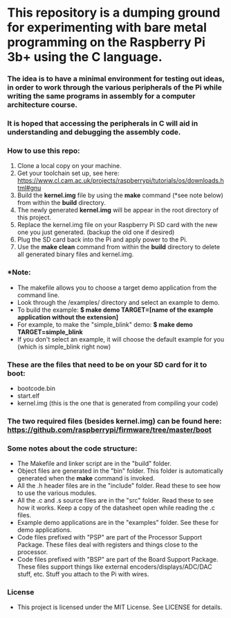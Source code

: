 # This repository is a dumping ground for experimenting with bare metal programming on the Raspberry Pi 3b+ using the C language.

### The idea is to have a minimal environment for testing out ideas, in order to work through the various peripherals of the Pi while writing the same programs in assembly for a computer architecture course.

### It is hoped that accessing the peripherals in C will aid in understanding and debugging the assembly code.

### How to use this repo:

1. Clone a local copy on your machine.
2. Get your toolchain set up, see here: https://www.cl.cam.ac.uk/projects/raspberrypi/tutorials/os/downloads.html#gnu
3. Build the **kernel.img** file by using the **make** command (*see note below) from within the **build** directory.
4. The newly generated **kernel.img** will be appear in the root directory of this project.
5. Replace the kernel.img file on your Raspberry Pi SD card with the new one you just generated. (backup the old one if desired)
6. Plug the SD card back into the Pi and apply power to the Pi.
7. Use the **make clean** command from within the **build** directory to delete all generated binary files and kernel.img.

### *Note:
- The makefile allows you to choose a target demo application from the command line.
- Look through the /examples/ directory and select an example to demo.
- To build the example: **$ make demo TARGET=[name of the example application without the extension]**
- For example, to make the "simple_blink" demo: **$ make demo TARGET=simple_blink**
- If you don't select an example, it will choose the default example for you (which is simple_blink right now)

### These are the files that need to be on your SD card for it to boot:
- bootcode.bin
- start.elf
- kernel.img (this is the one that is generated from compiling your code)

### The two required files (besides kernel.img) can be found here: https://github.com/raspberrypi/firmware/tree/master/boot

### Some notes about the code structure:
- The Makefile and linker script are in the "build" folder.
- Object files are generated in the "bin" folder. This folder is automatically generated when the **make** command is invoked.
- All the .h header files are in the "include" folder. Read these to see how to use the various modules.
- All the .c and .s source files are in the "src" folder. Read these to see how it works. Keep a copy of the datasheet open while reading the .c files.
- Example demo applications are in the "examples" folder. See these for demo applications.
- Code files prefixed with "PSP" are part of the Processor Support Package. These files deal with registers and things close to the processor.
- Code files prefixed with "BSP" are part of the Board Support Package. These files support things like external encoders/displays/ADC/DAC stuff, etc. Stuff you attach to the Pi with wires.

### License
- This project is licensed under the MIT License. See LICENSE for details.
 